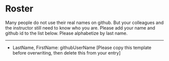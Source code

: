 # Roster

Many people do not use their real names on github. But your colleagues and the instructor still need to know who you are. Please add your name and github id to the list below. Please alphabetize by last name.

----

 * LastName, FirstName: githubUserName [Please copy this template before overwriting, then delete this from your entry]
